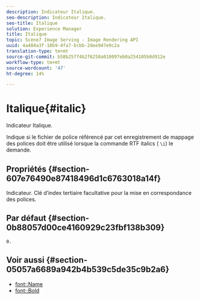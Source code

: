 ```yaml
---
description: Indicateur Italique.
seo-description: Indicateur Italique.
seo-title: Italique
solution: Experience Manager
title: Italique
topic: Scene7 Image Serving - Image Rendering API
uuid: 4a484a3f-18b9-4fa7-bcbb-2dee947e9c2a
translation-type: tm+mt
source-git-commit: b58b25ff4b2f6258a010097eb0a254105b0d912e
workflow-type: tm+mt
source-wordcount: '47'
ht-degree: 14%

---
```



# Italique{#italic}

Indicateur Italique.

Indique si le fichier de police référencé par cet enregistrement de mappage des polices doit être utilisé lorsque la commande RTF italics ( `\i`) le demande.

## Propriétés {#section-607e76490e87418496d1c6763018a14f}

Indicateur. Clé d’index tertiaire facultative pour la mise en correspondance des polices.

## Par défaut {#section-0b88057d00ce4160929c23fbf138b309}

`0.`

## Voir aussi {#section-05057a6689a942b4b539c5de35c9b2a6}

* [font::Name](r-name-font.md#reference_C55889877DC54AABB60734DCDE86EE76)
* [font::Bold](../../../../../is-api/image-catalog/image-serving-api-ref/c-image-catalog-reference/c-font-map-reference/r-bold-font.md#reference-f7b017ef67574a29abfc3954ab64159c)
